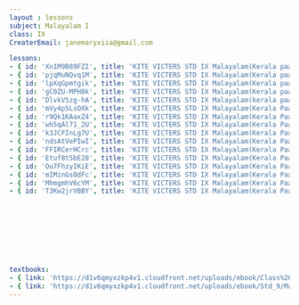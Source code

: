 ```yaml
--- 
layout : lessons 
subject: Malayalam I
class: IX
CreaterEmail: janemaryxiia@gmail.com

lessons: 
- { id: 'Xn1M9B89FZI', title: 'KITE VICTERS STD IX Malayalam(Kerala paadaavali) Class 01 (First Bell-ഫസ്റ്റ് ബെല്‍)' }
- { id: 'pjqMuNQvq1M', title: 'KITE VICTERS STD IX Malayalam(Kerala paadaavali) Class 02 (First Bell-ഫസ്റ്റ് ബെല്‍)' }
- { id: 'lpXqGpmtgik', title: 'KITE VICTERS STD IX Malayalam(Kerala paadaavali) Class 03 (First Bell-ഫസ്റ്റ് ബെല്‍)' }
- { id: 'gC0ZU-MPH8k', title: 'KITE VICTERS STD IX Malayalam(Kerala paadaavali) Class 04 (First Bell-ഫസ്റ്റ് ബെല്‍)' }
- { id: 'DlvkV5zg-hA', title: 'KITE VICTERS STD IX Malayalam(kerala paadaavali) Class 05 (First Bell-ഫസ്റ്റ് ബെല്‍)' }
- { id: 'mVy4p5LsOXk', title: 'KITE VICTERS STD IX Malayalam(Kerala Paadaavali) Class 06 (First Bell-ഫസ്റ്റ് ബെല്‍)' }
- { id: 'r9Qk1KAaxZ4', title: 'KITE VICTERS STD IX Malayalam(Kerala Paadaavali) Class 07 (First Bell-ഫസ്റ്റ് ബെല്‍)' }
- { id: 'wh5qAl71_2U', title: 'KITE VICTERS STD IX Malayalam(Kerala Paadaavali) Class 08 (First Bell-ഫസ്റ്റ് ബെല്‍)' }
- { id: 'k3JCFInLg7U', title: 'KITE VICTERS STD IX Malayalam(Kerala Paadaavali) Class 09 (First Bell-ഫസ്റ്റ് ബെല്‍)' }
- { id: 'ndsAtVePIwI', title: 'KITE VICTERS STD IX Malayalam(Kerala Paadaavali) Class 10 (First Bell-ഫസ്റ്റ് ബെല്‍)' }
- { id: 'FFIRCerHCrc', title: 'KITE VICTERS STD IX Malayalam(Kerala Paadaavali) Class 11 (First Bell-ഫസ്റ്റ് ബെല്‍)' }
- { id: 'Etuf8t5bE28', title: 'KITE VICTERS STD IX Malayalam(Kerala Paadaavali) Class 12 (First Bell-ഫസ്റ്റ് ബെല്‍)' }
- { id: 'Ou7FhzyIKiE', title: 'KITE VICTERS STD IX Malayalam(Kerala Paadaavali) Class 13 (First Bell-ഫസ്റ്റ് ബെല്‍)' }
- { id: 'mIMinGsOdFc', title: 'KITE VICTERS STD IX Malayalam(Kerala Paadaavali) Class 14 (First Bell-ഫസ്റ്റ് ബെല്‍)' }
- { id: 'MhmgmhV6cYM', title: 'KITE VICTERS STD IX Malayalam(Kerala Paadaavali) Class 15 (First Bell-ഫസ്റ്റ് ബെല്‍)' }
- { id: 'T3Kw2jrVBBY', title: 'KITE VICTERS STD IX Malayalam(Kerala Paadaavali) Class 16 (First Bell-ഫസ്റ്റ് ബെല്‍)' }









textbooks:
- { link: 'https://d1v6qmyxzkp4v1.cloudfront.net/uploads/ebook/Class%209/Malayalam_IX_AT_Vol_1/Malayalam_IX_AT_Vol_1.pdf', title: 'MalayalamI Part -1' , medium: 'Malayalam' }
- { link: 'https://d1v6qmyxzkp4v1.cloudfront.net/uploads/ebook/Std_9/Mal_IX_AT_Vol_2/Mal_IX_AT_Vol_2.pdf', title: 'MalayalamI Part -2' , medium: 'Malayalam' }
---
```

